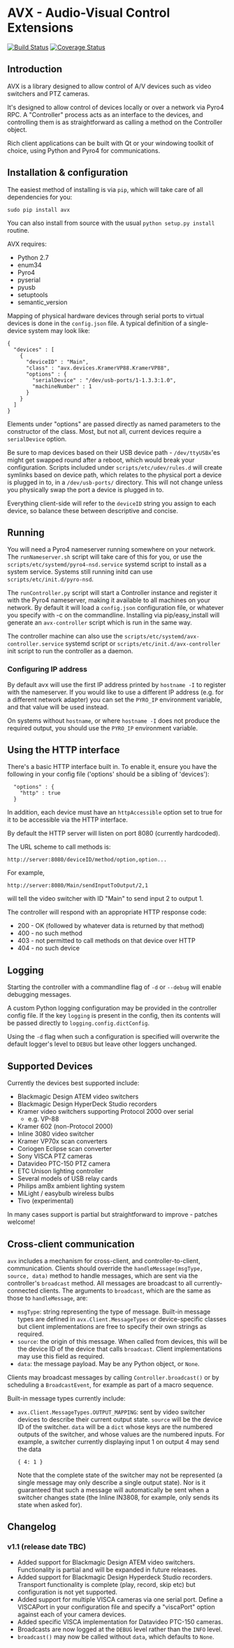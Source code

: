 # AVX - Audio-Visual Control Extensions 

[![Build Status](https://travis-ci.org/jamesremuscat/avx.svg?branch=master)](https://travis-ci.org/jamesremuscat/avx)
[![Coverage Status](https://coveralls.io/repos/jamesremuscat/avx/badge.svg?branch=master&service=github)](https://coveralls.io/github/jamesremuscat/avx?branch=master)

## Introduction

AVX is a library designed to allow control of A/V devices such as video
switchers and PTZ cameras.

It's designed to allow control of devices locally or over a network via Pyro4
RPC. A "Controller" process acts as an interface to the devices, and
controlling them is as straightforward as calling a method on the Controller
object.

Rich client applications can be built with Qt or your windowing toolkit of
choice, using Python and Pyro4 for communications.


## Installation & configuration

The easiest method of installing is via `pip`, which will take care of all
dependencies for you:

```sudo pip install avx```

You can also install from source with the usual `python setup.py install` routine.

AVX requires:

* Python 2.7
* enum34
* Pyro4
* pyserial
* pyusb
* setuptools
* semantic_version

Mapping of physical hardware devices through serial ports to virtual devices is
done in the `config.json` file. A typical definition of a single-device system
may look like:

```
{
  "devices" : [
    {
      "deviceID" : "Main",
      "class" : "avx.devices.KramerVP88.KramerVP88",
      "options" : {
        "serialDevice" : "/dev/usb-ports/1-1.3.3:1.0",
        "machineNumber" : 1
      }
    }
  ]
}
``` 

Elements under "options" are passed directly as named parameters to the
constructor of the class. Most, but not all, current devices require
a `serialDevice` option.


Be sure to map devices based on their USB device path - `/dev/ttyUSBx`'es 
might get swapped round after a reboot, which would break your configuration.
Scripts included under `scripts/etc/udev/rules.d` will create symlinks based on
device path, which relates to the physical port a device is plugged in to, in a
`/dev/usb-ports/` directory. This will not change unless you physically swap
the port a device is plugged in to.

Everything client-side will refer to the `deviceID` string you assign
to each device, so balance these between descriptive and concise.


## Running

You will need a Pyro4 nameserver running somewhere on your network. The 
`runNameserver.sh` script will take care of this for you, or use the
`scripts/etc/systemd/pyro4-nsd.service` systemd script to install as a system
service. Systems still running initd can use `scripts/etc/init.d/pyro-nsd`.

The `runController.py` script will start a Controller instance and register it
with the Pyro4 nameserver, making it available to all machines on your network.
By default it will load a `config.json` configuration file, or whatever you
specify with -c on the commandline. Installing via pip/easy_install will
generate an `avx-controller` script which is run in the same way. 

The controller machine can also use the `scripts/etc/systemd/avx-controller.service`
systemd script or `scripts/etc/init.d/avx-controller` init script to run the
controller as a daemon.


### Configuring IP address

By default avx will use the first IP address printed by `hostname -I` to
register with the nameserver. If you would like to use a different IP address
(e.g. for a different network adapter) you can set the `PYRO_IP` environment
variable, and that value will be used instead.

On systems without `hostname`, or where `hostname -I` does not produce the
required output, you should use the `PYRO_IP` environment variable.

## Using the HTTP interface

There's a basic HTTP interface built in. To enable it, ensure you have the
following in your config file ('options' should be a sibling of 'devices'):

```
  "options" : {
    "http" : true
  }
```

In addition, each device must have an `httpAccessible` option set to true for
it to be accessible via the HTTP interface.

By default the HTTP server will listen on port 8080 (currently hardcoded).

The URL scheme to call methods is:

```
http://server:8080/deviceID/method/option,option...
```

For example,

```
http://server:8080/Main/sendInputToOutput/2,1
```

will tell the video switcher with ID "Main" to send input 2 to output 1.

The controller will respond with an appropriate HTTP response code:
 * 200 - OK (followed by whatever data is returned by that method)
 * 400 - no such method
 * 403 - not permitted to call methods on that device over HTTP
 * 404 - no such device

## Logging

Starting the controller with a commandline flag of `-d` or `--debug` will
enable debugging messages.

A custom Python logging configuration may be provided in the controller config
file. If the key `logging` is present in the config, then its contents will be
passed directly to `logging.config.dictConfig`.

Using the `-d` flag when such a configuration is specified will overwrite the
default logger's level to `DEBUG` but leave other loggers unchanged.

## Supported Devices

Currently the devices best supported include:

* Blackmagic Design ATEM video switchers
* Blackmagic Design HyperDeck Studio recorders
* Kramer video switchers supporting Protocol 2000 over serial
  * e.g. VP-88
* Kramer 602 (non-Protocol 2000)
* Inline 3080 video switcher
* Kramer VP70x scan converters
* Coriogen Eclipse scan converter
* Sony VISCA PTZ cameras
* Datavideo PTC-150 PTZ camera
* ETC Unison lighting controller
* Several models of USB relay cards
* Philips amBx ambient lighting system
* MiLight / easybulb wireless bulbs
* Tivo (experimental)

In many cases support is partial but straightforward to improve - patches
welcome!

## Cross-client communication

`avx` includes a mechanism for cross-client, and controller-to-client, communication.
Clients should override the `handleMessage(msgType, source, data)` method to handle
messages, which are sent via the controller's `broadcast` method. All messages are
broadcast to all currently-connected clients. The arguments to `broadcast`, which are
the same as those to `handleMessage`, are:
 
 * `msgType`: string representing the type of message. Built-in message types are defined
   in `avx.Client.MessageTypes` or device-specific classes but client implementations are
   free to specify their own strings as required.
 * `source`: the origin of this message. When called from devices, this will be the device
   ID of the device that calls `broadcast`. Client implementations may use this field as
   required.
 * `data`: the message payload. May be any Python object, or `None`.

Clients may broadcast messages by calling `Controller.broadcast()` or by scheduling a
`BroadcastEvent`, for example as part of a macro sequence. 

Built-in message types currently include:

 * `avx.Client.MessageTypes.OUTPUT_MAPPING`: sent by video switcher devices to describe their
   current output state. `source` will be the device ID of the switcher. `data` will be a
   `dict` whose keys are the numbered outputs of the switcher, and whose values are the
   numbered inputs. For example, a switcher currently displaying input 1 on output 4 may send
   the data
   
   ```{ 4: 1 }```
   
   Note that the complete state of the switcher may not be represented (a single message may
   only describe a single output state). Nor is it guaranteed that such a message will
   automatically be sent when a switcher changes state (the Inline IN3808, for example, only
   sends its state when asked for).

## Changelog

### v1.1 (release date TBC)

* Added support for Blackmagic Design ATEM video switchers. Functionality is partial
  and will be expanded in future releases.
* Added support for Blackmagic Design Hyperdeck Studio recorders. Transport functionality
  is complete (play, record, skip etc) but configuration is not yet supported.
* Added support for multiple VISCA cameras via one serial port. Define a VISCAPort in your
  configuration file and specify a "viscaPort" option against each of your camera devices.
* Added specific VISCA implementation for Datavideo PTC-150 cameras.
* Broadcasts are now logged at the `DEBUG` level rather than the `INFO` level.
* `broadcast()` may now be called without `data`, which defaults to `None`.
